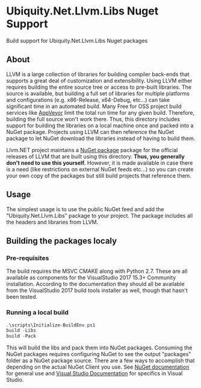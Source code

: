 # Ubiquity.Net.Llvm.Libs Nuget Support
Build support for Ubiquity.Net.Llvm.Libs Nuget packages

## About
LLVM is a large collection of libraries for building compiler back-ends that
supports a great deal of customization and extensibility. Using LLVM either
requires building the entire source tree or access to pre-built libraries.
The source is available, but building a full set of libraries for multiple
platforms and configurations (e.g. x86-Release, x64-Debug, etc...) can take
significant time in an automated build. Many Free for OSS project build services
like [AppVeyor](http://AppVeyor.com) limit the total run time for any given build.
Therefore, building the full source won't work there. Thus, this directory includes support
for building the libraries on a local machine once and packed into a NuGet package.
Projects using LLVM can then reference the NuGet package to let NuGet download the
libraries instead of having to build them.

Llvm.NET project maintains a [NuGet package](https://ci.appveyor.com/nuget/llvm-libs/packages)
package for the official releases of LLVM that are built using this directory. **Thus, you
generally don't need to use this yourself.** However, it is made available in case there is
a need (like restrictions on external NuGet feeds etc...) so you can create your own copy of
the packages but still build projects that reference them.

## Usage
The simplest usage is to use the public NuGet feed and add the "Ubiquity.Net.Llvm.Libs" package
to your project. The package includes all the headers and libraries from LLVM.

## Building the packages localy
### Pre-requisites
The build requires the MSVC CMAKE along with Python 2.7. These are all available as components for the
VisualStudio 2017 15.3+ Community installation. According to the documentation they should all be available
from the VisualStudio 2017 build tools installer as well, though that hasn't been tested.

### Running a local build
```PowerShell
.\scripts\Initialize-BuildEnv.ps1
build -Libs
build -Pack
```

This will build the libs and pack them into NuGet packages. Consuming the NuGet packages requires
configuring NuGet to see the output "packages" folder as a NuGet package source. There are a few
ways to accomplish that depending on the actual NuGet Client you use. See
[NuGet documentation](https://docs.microsoft.com/en-us/nuget/consume-packages/configuring-nuget-behavior)
for general use and [Visual Studio Documentation](https://docs.microsoft.com/en-us/nuget/tools/package-manager-ui#package-sources)
for specifics in Visual Studio.
